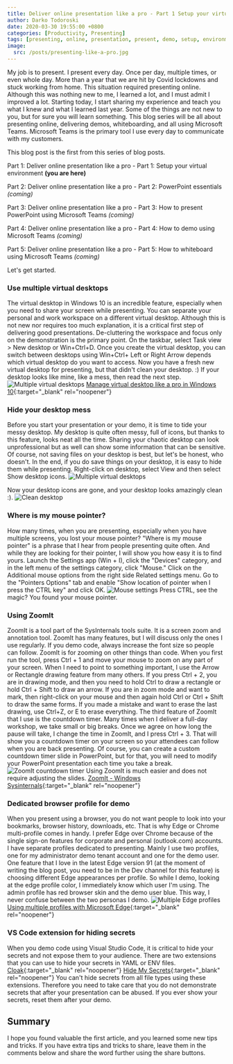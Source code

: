 ```yaml
---
title: Deliver online presentation like a pro - Part 1 Setup your virtual environment
author: Darko Todoroski
date: 2020-03-30 19:55:00 +0800
categories: [Productivity, Presenting]
tags: [presenting, online, presentation, present, demo, setup, environment, teams, PowerPoint, ZoomIt, WhiteBoard]
image:
  src: /posts/presenting-like-a-pro.jpg
---
```


My job is to present. I present every day. Once per day, multiple times, or even whole day. More than a year that we are hit by Covid lockdowns and stuck working from home. This situation required presenting online. Although this was nothing new to me, I learned a lot, and I must admit I improved a lot. Starting today, I start sharing my experience and teach you what I knew and what I learned last year. Some of the things are not new to you, but for sure you will learn something.
This blog series will be all about presenting online, delivering demos, whiteboarding, and all using Microsoft Teams. Microsoft Teams is the primary tool I use every day to communicate with my customers.

This blog post is the first from this series of blog posts.

Part 1: Deliver online presentation like a pro - Part 1: Setup your virtual environment **(you are here)**

Part 2: Deliver online presentation like a pro - Part 2: PowerPoint essentials *(coming)*

Part 3: Deliver online presentation like a pro - Part 3: How to present PowerPoint using Microsoft Teams *(coming)*

Part 4: Deliver online presentation like a pro - Part 4: How to demo using Microsoft Teams *(coming)*

Part 5: Deliver online presentation like a pro - Part 5: How to whiteboard using Microsoft Teams *(coming)*

Let's get started.

### Use multiple virtual desktops

The virtual desktop in Windows 10 is an incredible feature, especially when you need to share your screen while presenting. You can separate your personal and work workspace on a different virtual desktop. Although this is not new nor requires too much explanation, it is a critical first step of delivering good presentations. De-cluttering the workspace and focus only on the demonstration is the primary point.
On the taskbar, select Task view > New desktop or Win+Ctrl+D. Once you create the virtual desktop, you can switch between desktops using Win+Ctrl+ Left or Right Arrow depends which virtual desktop do you want to access.
Now you have a fresh new virtual desktop for presenting, but that didn't clean your desktop. :) If your desktop looks like mine, like a mess, then read the next step.
![Multiple virtual desktops](/posts/2020-03-30-virtual-desktops.jpg)
[Manage virtual desktop like a pro in Windows 10](https://community.windows.com/en-us/stories/virtual-desktop-windows-10){:target="_blank" rel="noopener"}

### Hide your desktop mess

Before you start your presentation or your demo, it is time to tide your messy desktop. My desktop is quite often messy, full of icons, but thanks to this feature, looks neat all the time. Sharing your chaotic desktop can look unprofessional but as well can show some information that can be sensitive. Of course, not saving files on your desktop is best, but let's be honest, who doesn't. In the end, if you do save things on your desktop, it is easy to hide them while presenting.
Right-click on desktop, select View and then select Show desktop icons.
![Multiple virtual desktops](/posts/2020-03-30-hide-icons.jpg)

Now your desktop icons are gone, and your desktop looks amazingly clean :).
![Clean desktop](/posts/2020-03-30-clean-desktop.jpg)

### Where is my mouse pointer?

How many times, when you are presenting, especially when you have multiple screens, you lost your mouse pointer? "Where is my mouse pointer" is a phrase that I hear from people presenting quite often. And while they are looking for their pointer, I will show you how easy it is to find yours.
Launch the Settings app (Win + I), click the "Devices" category, and in the left menu of the settings category, click "Mouse." Click on the Additional mouse options from the right side Related settings menu.
Go to the "Pointers Options" tab and enable "Show location of pointer when I press the CTRL key" and click OK.
![Mouse settings](/posts/2020-03-30-mouse-settings.jpg)
Press CTRL, see the magic? You found your mouse pointer.

### Using ZoomIt

ZoomIt is a tool part of the SysInternals tools suite. It is a screen zoom and annotation tool.
ZoomIt has many features, but I will discuss only the ones I use regularly.
If you demo code, always increase the font size so people can follow. ZoomIt is for zooming on other things than code.
When you first run the tool, press Ctrl + 1 and move your mouse to zoom on any part of your screen.
When I need to point to something important, I use the Arrow or Rectangle drawing feature from many others. If you press Ctrl + 2, you are in drawing mode, and then you need to hold Ctrl to draw a rectangle or hold Ctrl + Shift to draw an arrow. If you are in zoom mode and want to mark, then right-click on your mouse and then again hold Ctrl or Ctrl + Shift to draw the same forms. If you made a mistake and want to erase the last drawing, use Ctrl+Z, or E to erase everything.
The third feature of ZoomIt that I use is the countdown timer. Many times when I deliver a full-day workshop, we take small or big breaks. Once we agree on how long the pause will take, I change the time in ZoomIt, and I press Ctrl + 3. That will show you a countdown timer on your screen so your attendees can follow when you are back presenting. Of course, you can create a custom countdown timer slide in PowerPoint, but for that, you will need to modify your PowerPoint presentation each time you take a break.
![ZoomIt countdown timer](/posts/2020-03-30-ZoomIt.jpg)
Using ZoomIt is much easier and does not require adjusting the slides.
[ZoomIt - Windows Sysinternals](https://docs.microsoft.com/en-us/sysinternals/downloads/zoomit#shortcuts){:target="_blank" rel="noopener"}

### Dedicated browser profile for demo

When you present using a browser, you do not want people to look into your bookmarks, browser history, downloads, etc. That is why Edge or Chrome multi-profile comes in handy. I prefer Edge over Chrome because of the single sign-on features for corporate and personal (outlook.com) accounts.
I have separate profiles dedicated to presenting. Mainly I use two profiles, one for my administrator demo tenant account and one for the demo user. One feature that I love in the latest Edge version 91 (at the moment of writing the blog post, you need to be in the Dev channel for this feature) is choosing different Edge appearances per profile. So while I demo, looking at the edge profile color, I immediately know which user I'm using. The admin profile has red browser skin and the demo user blue. This way, I never confuse between the two personas I demo.
![Multiple Edge profiles](/posts/2020-03-30-edge-profiles.jpg)
[Using multiple profiles with Microsoft Edge](https://blogs.windows.com/msedgedev/2020/04/30/automatic-profile-switching/){:target="_blank" rel="noopener"}

### VS Code extension for hiding secrets

When you demo code using Visual Studio Code, it is critical to hide your secrets and not expose them to your audience. There are two extensions that you can use to hide your secrets in YAML or ENV files.
[Cloak](https://marketplace.visualstudio.com/items?itemName=johnpapa.vscode-cloak&ssr=false){:target="_blank" rel="noopener"}
[Hide My Secrets](https://marketplace.visualstudio.com/items?itemName=emadashi.hide-my-secrets){:target="_blank" rel="noopener"}
You can't hide secrets from all file types using these extensions. Therefore you need to take care that you do not demonstrate secrets that after your presentation can be abused. If you ever show your secrets, reset them after your demo.

## Summary

I hope you found valuable the first article, and you learned some new tips and tricks. If you have extra tips and tricks to share, leave them in the comments below and share the word further using the share buttons.
